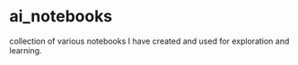 # ai_notebooks
collection of various notebooks I have created and used for exploration and learning.
